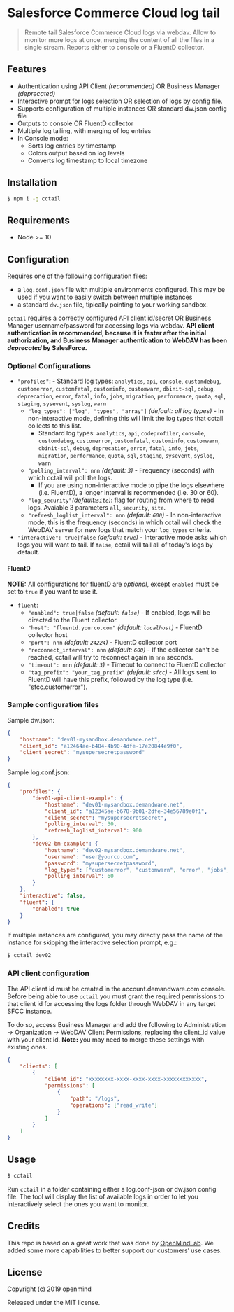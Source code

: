 # Salesforce Commerce Cloud log tail

> Remote tail Salesforce Commerce Cloud logs via webdav. Allow to monitor more logs at once, merging the content of all the files in a single stream. Reports either to console or a FluentD collector.

## Features

-   Authentication using API Client _(recommended)_ OR Business Manager _(deprecated)_
-   Interactive prompt for logs selection OR selection of logs by config file.
-   Supports configuration of multiple instances OR standard dw.json config file
-   Outputs to console OR FluentD collector
-   Multiple log tailing, with merging of log entries
-   In Console mode:
    -   Sorts log entries by timestamp
    -   Colors output based on log levels
    -   Converts log timestamp to local timezone

## Installation

```bash
$ npm i -g cctail
```

## Requirements

-   Node >= 10

## Configuration

Requires one of the following configuration files:

-   a `log.conf.json` file with multiple environments configured. This may be used if you want to easily switch between multiple instances
-   a standard `dw.json` file, tipically pointing to your working sandbox.

`cctail` requires a correctly configured API client id/secret OR Business Manager username/password for accessing logs via webdav. **API client authentication is recommended, because it is faster after the initial authorization, and Business Manager authentication to WebDAV has been _deprecated_ by SalesForce.**

### Optional Configurations

-   `"profiles"`: - Standard log types: `analytics`, `api`, `console`, `customdebug`, `customerror`, `customfatal`, `custominfo`, `customwarn`, `dbinit-sql`, `debug`, `deprecation`, `error`, `fatal`, `info`, `jobs`, `migration`, `performance`, `quota`, `sql`, `staging`, `sysevent`, `syslog`, `warn`
    -   `"log_types": ["log", "types", "array"]` _(default: all log types)_ - In non-interactive mode, defining this will limit the log types that cctail collects to this list.
        -   Standard log types: `analytics`, `api`, `codeprofiler`, `console`, `customdebug`, `customerror`, `customfatal`, `custominfo`, `customwarn`, `dbinit-sql`, `debug`, `deprecation`, `error`, `fatal`, `info`, `jobs`, `migration`, `performance`, `quota`, `sql`, `staging`, `sysevent`, `syslog`, `warn`
    -   `"polling_interval": nnn` _(default: `3`)_ - Frequency (seconds) with which cctail will poll the logs.
        -   If you are using non-interactive mode to pipe the logs elsewhere (i.e. FluentD), a longer interval is recommended (i.e. 30 or 60).
    -   `"log_security"`_(default:`site`)_: flag for routing from where to read logs. Avaiable 3 parameters `all`, `security`, `site`.
    -   `"refresh_loglist_interval": nnn` _(default: `600`)_ - In non-interactive mode, this is the frequency (seconds) in which cctail will check the WebDAV server for new logs that match your `log_types` criteria.
-   `"interactive": true|false` _(default: `true`)_ - Interactive mode asks which logs you will want to tail. If `false`, cctail will tail all of today's logs by default.

#### FluentD

**NOTE:** All configurations for fluentD are _optional_, except `enabled` must be set to `true` if you want to use it.

-   `fluent`:
    -   `"enabled": true|false` _(default: `false`)_ - If enabled, logs will be directed to the Fluent collector.
    -   `"host": "fluentd.yourco.com"` _(default: `localhost`)_ - FluentD collector host
    -   `"port": nnn` _(default: `24224`)_ - FluentD collector port
    -   `"reconnect_interval": nnn` _(default: `600`)_ - If the collector can't be reached, cctail will try to reconnect again in `nnn` seconds.
    -   `"timeout": nnn` _(default: `3`)_ - Timeout to connect to FluentD collector
    -   `"tag_prefix": "your_tag_prefix"` _(default: `sfcc`)_ - All logs sent to FluentD will have this prefix, followed by the log type (i.e. "sfcc.customerror").

### Sample configuration files

Sample dw.json:

```json
{
    "hostname": "dev01-mysandbox.demandware.net",
    "client_id": "a12464ae-b484-4b90-4dfe-17e20844e9f0",
    "client_secret": "mysupersecretpassword"
}
```

Sample log.conf.json:

```json
{
    "profiles": {
        "dev01-api-client-example": {
            "hostname": "dev01-mysandbox.demandware.net",
            "client_id": "a12345ae-b678-9b01-2dfe-34e56789e0f1",
            "client_secret": "mysupersecretsecret",
            "polling_interval": 30,
            "refresh_loglist_interval": 900
        },
        "dev02-bm-example": {
            "hostname": "dev02-mysandbox.demandware.net",
            "username": "user@yourco.com",
            "password": "mysupersecretpassword",
            "log_types": ["customerror", "customwarn", "error", "jobs", "warn"],
            "polling_interval": 60
        }
    },
    "interactive": false,
    "fluent": {
        "enabled": true
    }
}
```

If multiple instances are configured, you may directly pass the name of the instance for skipping the interactive selection prompt, e.g.:

```bash
$ cctail dev02
```

### API client configuration

The API client id must be created in the account.demandware.com console. Before being able to use `cctail` you must grant the required permissions to that client id for accessing the logs folder through WebDAV in any target SFCC instance.

To do so, access Business Manager and add the following to Administration -> Organization -> WebDAV Client Permissions, replacing the client_id value with your client id. **Note:** you may need to merge these settings with existing ones.

```json
{
    "clients": [
        {
            "client_id": "xxxxxxxx-xxxx-xxxx-xxxx-xxxxxxxxxxxx",
            "permissions": [
                {
                    "path": "/logs",
                    "operations": ["read_write"]
                }
            ]
        }
    ]
}
```

## Usage

```bash
$ cctail
```

Run `cctail` in a folder containing either a log.conf-json or dw.json config file.
The tool will display the list of available logs in order to let you interactively select the ones you want to monitor.

## Credits

This repo is based on a great work that was done by [OpenMindLab](https://github.com/openmindlab/cctail).
We added some more capabilities to better support our customers’ use cases.

## License

Copyright (c) 2019 openmind

Released under the MIT license.
